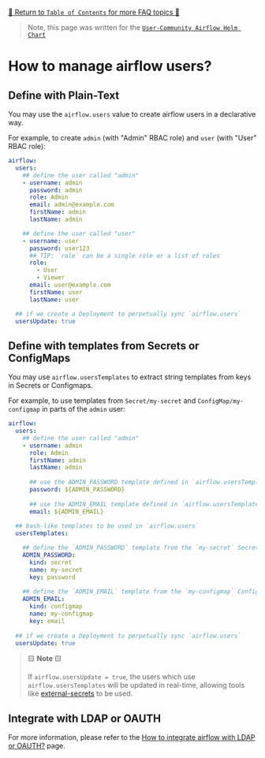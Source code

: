[🔗 Return to `Table of Contents` for more FAQ topics 🔗](https://github.com/airflow-helm/charts/tree/main/charts/airflow#frequently-asked-questions)

> Note, this page was written for the [`User-Community Airflow Helm Chart`](https://github.com/airflow-helm/charts/tree/main/charts/airflow)

# How to manage airflow users?

## Define with Plain-Text

You may use the `airflow.users` value to create airflow users in a declarative way.

For example, to create `admin` (with "Admin" RBAC role) and `user` (with "User" RBAC role):

```yaml
airflow:
  users:
    ## define the user called "admin" 
    - username: admin
      password: admin
      role: Admin
      email: admin@example.com
      firstName: admin
      lastName: admin

    ## define the user called "user" 
    - username: user
      password: user123
      ## TIP: `role` can be a single role or a list of roles
      role: 
        - User
        - Viewer
      email: user@example.com
      firstName: user
      lastName: user

  ## if we create a Deployment to perpetually sync `airflow.users`
  usersUpdate: true
```

## Define with templates from Secrets or ConfigMaps

You may use `airflow.usersTemplates` to extract string templates from keys in Secrets or Configmaps.

For example, to use templates from `Secret/my-secret` and `ConfigMap/my-configmap` in parts of the `admin` user:

```yaml
airflow:
  users:
    ## define the user called "admin" 
    - username: admin
      role: Admin
      firstName: admin
      lastName: admin
      
      ## use the ADMIN_PASSWORD template defined in `airflow.usersTemplates`
      password: ${ADMIN_PASSWORD}
           
      ## use the ADMIN_EMAIL template defined in `airflow.usersTemplates`
      email: ${ADMIN_EMAIL}
        
  ## bash-like templates to be used in `airflow.users`
  usersTemplates:

    ## define the `ADMIN_PASSWORD` template from the `my-secret` Secret
    ADMIN_PASSWORD:
      kind: secret
      name: my-secret
      key: password
      
    ## define the `ADMIN_EMAIL` template from the `my-configmap` ConfigMap
    ADMIN_EMAIL:
      kind: configmap
      name: my-configmap
      key: email
        
  ## if we create a Deployment to perpetually sync `airflow.users`
  usersUpdate: true
```

> 🟨 __Note__ 🟨
>
> If `airflow.usersUpdate = true`, the users which use `airflow.usersTemplates` will be updated in real-time, allowing tools like [external-secrets](https://github.com/external-secrets/kubernetes-external-secrets) to be used.

## Integrate with LDAP or OAUTH

For more information, please refer to the [How to integrate airflow with LDAP or OAUTH?](ldap-oauth.md) page.